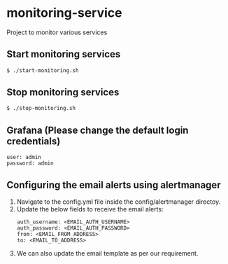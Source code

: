 # monitoring-service
Project to monitor various services

## Start monitoring services
```bash
$ ./start-monitoring.sh
```

## Stop monitoring services
```bash
$ ./stop-monitoring.sh
```

## Grafana (Please change the default login credentials)
```
user: admin
password: admin
```

## Configuring the email alerts using alertmanager
1. Navigate to the config.yml file inside the config/alertmanager directoy.
1. Update the below fields to receive the email alerts:
   ```
   auth_username: <EMAIL_AUTH_USERNAME>
   auth_password: <EMAIL_AUTH_PASSWORD>
   from: <EMAIL_FROM_ADDRESS>
   to: <EMAIL_TO_ADDRESS>
   ```
1. We can also update the email template as per our requirement.
